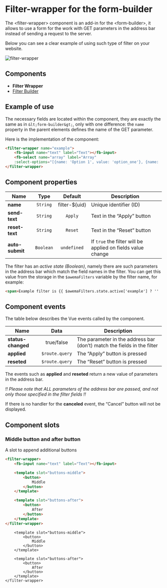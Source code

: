 # Filter-wrapper for the form-builder

The &lt;filter-wrapper&gt; component is an add-in for the &lt;form-builder&gt;, it allows to use a form for the work with GET parameters in the address bar instead of sending a request to the server.

Below you can see a clear example of using such type of filter on your website.

![filter-wrapper](/assets/awema-pl/wiki/docs/filter-wrapper.gif)

## Components
* **Filter Wrapper**
* [Filter Builder](./filter-builder.md)

<h2 id="fw-example">Example of use</h2>

The necessary fields are located within the component, they are exactly the same as in `&lt;form-builder&gt;`, only with one difference: the `name` property in the  parent elements defines the name of the GET parameter.

Here is the implementation of the <filter-wrapper> component:

```html
<filter-wrapper name="example">
    <fb-input name="text" label="Text"></fb-input>
    <fb-select name="array" label="Array"
    :select-options="[{name: 'Option 1', value: 'option_one'}, {name: 'Option 2', value: 'option_two'}]"></fb-select>
</filter-wrapper>
```


<h2 id="fw-options">Component properties</h2>

| Name           | Type      | Default       | Description                       |
|----------------|:---------:|:-------------:|-----------------------------------|
| **name**       | `String`  | filter-${uid} | Unique identifier (ID)            |
| **send-text**  | `String`  | `Apply`       | Text in the “Apply” button        |
| **reset-text** | `String`  | `Reset`       | Text in the “Reset” button        |
| **auto-submit**| `Boolean` | `undefined`   | If `true` the filter will be applied on fields value change |

The filter has an *active state (Boolean)*, namely there are such parameters in the address bar which match the field names in the filter. You can get this value from the storage in the `$awemaFilters` variable by the filter name, for example:

```html
<span>Example filter is {{ $awemaFilters.state.active['example'] ? '' : 'not' }} active</span>
```


<h2 id="fw-events">Component events</h2>

The table below describes the Vue events called by the component.

| Name               | Data           | Description                                                  |
|--------------------|:--------------:|--------------------------------------------------------------|
| **status-changed** | true/false     | The parameter in the address bar (don’t) match the fields in the filter |
| **applied**        | `$route.query` | The “Apply” button is pressed                                    |
| **reseted**        | `$route.query` | The “Reset” button is pressed                                     |

The events such as **applied** and **reseted** return a new value of parameters in the address bar.

*!! Please note that ALL parameters of the address bar are passed, and not only those specified in the filter fields !!*

If there is no handler for the **canceled** event, the “Cancel” button will not be displayed.


## Component slots

### Middle button and after button

A slot to append additional buttons

```html
<filter-wrapper>
    <fb-input name="text" label="Text"></fb-input>

    <template slot="buttons-middle">
        <button>
            Middle
        </button>
    </template>

    <template slot="buttons-after">
        <button>
            After
        </button>
    </template>
</filter-wrapper>
```

<div class="vue-example">
    <filter-wrapper>
        <fb-input name="text" label="Text"></fb-input>

        <template slot="buttons-middle">
            <button>
                Middle
            </button>
        </template>

        <template slot="buttons-after">
            <button>
                After
            </button>
        </template>
    </filter-wrapper>
</div>